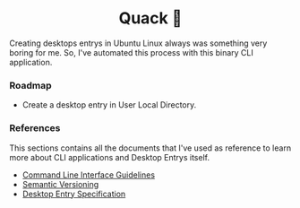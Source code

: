 <h1 align="center">Quack 🦆</h1>

Creating desktops entrys in Ubuntu Linux always was something very boring for me. So, I've automated this process with this binary CLI application.

### Roadmap
- Create a desktop entry in User Local Directory.

### References

This sections contains all the documents that I've used as reference to learn more about CLI applications and Desktop Entrys itself.

- [Command Line Interface Guidelines](https://clig.dev/#foreword)
- [Semantic Versioning](https://semver.org/)
- [Desktop Entry Specification](https://specifications.freedesktop.org/desktop-entry-spec/latest/index.html)
